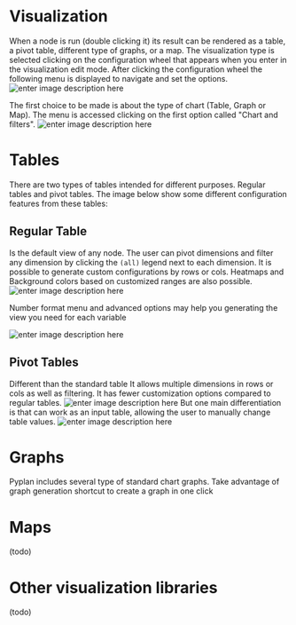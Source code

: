 # Visualization
When a node is run (double clicking it) its result can be rendered as a table, a pivot table, different type of graphs, or a map.
The visualization type is selected clicking on the configuration wheel that appears when you enter in the visualization edit mode. After clicking the configuration wheel the following menu is displayed to navigate and set the options.
![enter image description here](http://img.pyplan.org/viz-edit2.png)

The first choice to be made is about the type of chart (Table, Graph or Map). The menu is accessed clicking on the first option called "Chart and filters".
![enter image description here](http://img.pyplan.org/viz-viz-type1.png)


# Tables
There are two types of tables intended for different purposes. 
Regular tables and pivot tables.
The image below show some different configuration features from these tables:


## Regular Table
Is the default view of any node. The user can pivot dimensions and filter any dimension by clicking the `(all)` legend next to each dimension.
It is possible to generate custom configurations by rows or cols. Heatmaps and Background colors based on customized ranges are also possible.
 ![enter image description here](http://img.pyplan.org/viz-table-standard.png)
 
Number format menu and advanced options may help you generating the view you need for each variable

![enter image description here](http://img.pyplan.org/Vizua_tables_format.png)
## Pivot Tables
Different than the standard table It allows multiple dimensions in rows or cols as well as filtering.
It has fewer customization options compared to regular tables.
![enter image description here](http://img.pyplan.org/viz-tables-dif1.png)
But one main differentiation is that can work as an input table, allowing the user to manually change table values.
![enter image description here](http://img.pyplan.org/viz-edit-table.png)
# Graphs
Pyplan includes several type of standard chart graphs.
Take advantage of graph generation shortcut to create a graph in one click

# Maps
(todo)
# Other visualization libraries
(todo)




<!--stackedit_data:
eyJoaXN0b3J5IjpbLTM4ODg4MzcyMSwzMDc3MTE5MjUsNDUzOT
E5MzA2LDEzOTIzNjg1MzgsLTY0NTc2MTEyMywxMDExNjk2Mzcy
LC03MTYxMTA3MzgsLTExMjI4OTA2OTUsLTc0NDkyMDgyMSwtMT
EyMjg5MDY5NSwtNzQ0OTIwODIxLC03NzkwMTg2MzksLTIxMTg5
NzYxMTIsMTk0ODk3NTk4MSwxMTU1MDkxMzcxLC0xMDk1NTc3MT
UyLDExOTYwNjU3MjEsLTI4MjkzOTQ2MiwzMzE1NzU5NDksNjc1
MzY4NTNdfQ==
-->